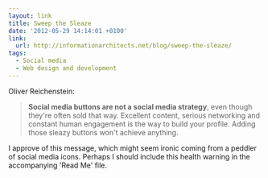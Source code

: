 ```yaml
---
layout: link
title: Sweep the Sleaze
date: '2012-05-29 14:14:01 +0100'
link:
  url: http://informationarchitects.net/blog/sweep-the-sleaze/
tags:
  - Social media
  - Web design and development
---
```

Oliver Reichenstein:

> **Social media buttons are not a social media strategy**, even though they're often sold that way. Excellent content, serious networking and constant human engagement is the way to build your profile. Adding those sleazy buttons won't achieve anything.

I approve of this message, which might seem ironic coming from a peddler of social media icons. Perhaps I should include this health warning in the accompanying 'Read Me' file.
